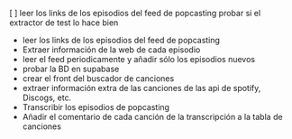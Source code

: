 
[ ] leer los links de los episodios del feed de popcasting
    probar si el extractor de test lo hace bien












- leer los links de los episodios del feed de popcasting
- Extraer información de la web de cada episodio
- leer el feed periodicamente y añadir sólo los episodios nuevos
- probar la BD en supabase
- crear el front del buscador de canciones
- extraer información extra de las canciones de las api de spotify, Discogs, etc.
- Transcribir los episodios de popcasting
- Añadir el comentario de cada canción de la transcripción a la tabla de canciones
